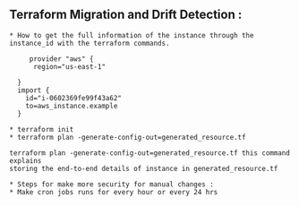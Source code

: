 ## Terraform Migration and Drift Detection :

    * How to get the full information of the instance through the instance_id with the terraform commands.

         provider "aws" {
          region="us-east-1"
        
      }
      import {
        id="i-0602369fe99f43a62"
        to=aws_instance.example
      }
    
    * terraform init
    * terraform plan -generate-config-out=generated_resource.tf
    
```
terraform plan -generate-config-out=generated_resource.tf this command explains 
storing the end-to-end details of instance in generated_resource.tf 
```

```
* Steps for make more security for manual changes :
* Make cron jobs runs for every hour or every 24 hrs 
```

